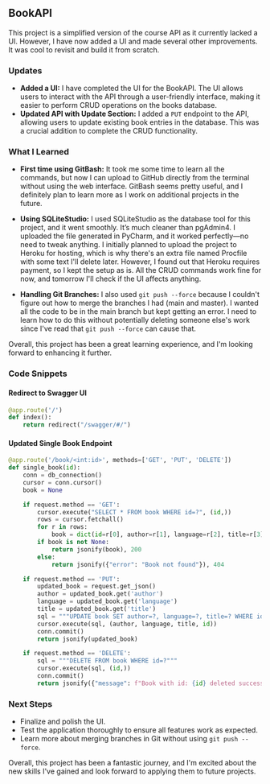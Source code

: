 ## BookAPI

This project is a simplified version of the course API as it currently lacked a UI. However, I have now added a UI and made several other improvements. It was cool to revisit and build it from scratch.

### Updates

- **Added a UI:** I have completed the UI for the BookAPI. The UI allows users to interact with the API through a user-friendly interface, making it easier to perform CRUD operations on the books database.
- **Updated API with Update Section:** I added a `PUT` endpoint to the API, allowing users to update existing book entries in the database. This was a crucial addition to complete the CRUD functionality.

### What I Learned

- **First time using GitBash:** It took me some time to learn all the commands, but now I can upload to GitHub directly from the terminal without using the web interface. GitBash seems pretty useful, and I definitely plan to learn more as I work on additional projects in the future.

- **Using SQLiteStudio:** I used SQLiteStudio as the database tool for this project, and it went smoothly. It’s much cleaner than pgAdmin4. I uploaded the file generated in PyCharm, and it worked perfectly—no need to tweak anything. I initially planned to upload the project to Heroku for hosting, which is why there's an extra file named Procfile with some text I'll delete later. However, I found out that Heroku requires payment, so I kept the setup as is. All the CRUD commands work fine for now, and tomorrow I'll check if the UI affects anything.

- **Handling Git Branches:** I also used `git push --force` because I couldn't figure out how to merge the branches I had (main and master). I wanted all the code to be in the main branch but kept getting an error. I need to learn how to do this without potentially deleting someone else's work since I've read that `git push --force` can cause that.

Overall, this project has been a great learning experience, and I'm looking forward to enhancing it further.

### Code Snippets

#### Redirect to Swagger UI
```python
@app.route('/')
def index():
    return redirect("/swagger/#/")
```

#### Updated Single Book Endpoint
```python
@app.route('/book/<int:id>', methods=['GET', 'PUT', 'DELETE'])
def single_book(id):
    conn = db_connection()
    cursor = conn.cursor()
    book = None

    if request.method == 'GET':
        cursor.execute("SELECT * FROM book WHERE id=?", (id,))
        rows = cursor.fetchall()
        for r in rows:
            book = dict(id=r[0], author=r[1], language=r[2], title=r[3])
        if book is not None:
            return jsonify(book), 200
        else:
            return jsonify({"error": "Book not found"}), 404

    if request.method == 'PUT':
        updated_book = request.get_json()
        author = updated_book.get('author')
        language = updated_book.get('language')
        title = updated_book.get('title')
        sql = """UPDATE book SET author=?, language=?, title=? WHERE id=?"""
        cursor.execute(sql, (author, language, title, id))
        conn.commit()
        return jsonify(updated_book)

    if request.method == 'DELETE':
        sql = """DELETE FROM book WHERE id=?"""
        cursor.execute(sql, (id,))
        conn.commit()
        return jsonify({"message": f"Book with id: {id} deleted successfully"}), 200
```

### Next Steps

- Finalize and polish the UI.
- Test the application thoroughly to ensure all features work as expected.
- Learn more about merging branches in Git without using `git push --force`.

Overall, this project has been a fantastic journey, and I'm excited about the new skills I've gained and look forward to applying them to future projects.
